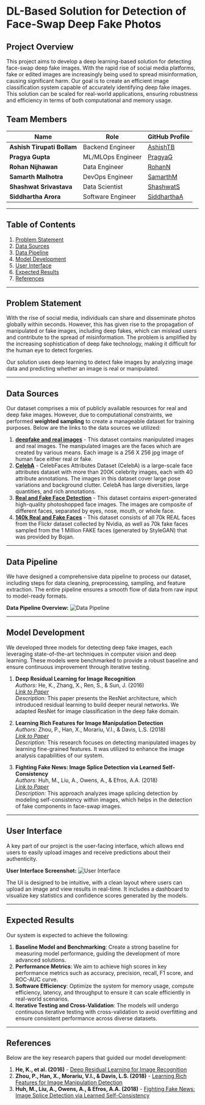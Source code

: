 # DL-Based Solution for Detection of Face-Swap Deep Fake Photos

## Project Overview

This project aims to develop a deep learning-based solution for detecting face-swap deep fake images. With the rapid rise of social media platforms, fake or edited images are increasingly being used to spread misinformation, causing significant harm. Our goal is to create an efficient image classification system capable of accurately identifying deep fake images. This solution can be scaled for real-world applications, ensuring robustness and efficiency in terms of both computational and memory usage.

## Team Members

| Name                        | Role                      | GitHub Profile                           |
|-----------------------------|---------------------------|------------------------------------------|
| **Ashish Tirupati Bollam**   | Backend Engineer           | [AshishTB](https://github.com/ashish4bollam)  |
| **Pragya Gupta**             | ML/MLOps Engineer          | [PragyaG](https://github.com/iampragyagupta)    |
| **Rohan Nijhawan**           | Data Engineer              | [RohanN](https://github.com/Rohan-1704)      |
| **Samarth Malhotra**         | DevOps Engineer            | [SamarthM](https://github.com/samarthgh)  |
| **Shashwat Srivastava**      | Data Scientist             | [ShashwatS](https://github.com/shashwat39)|
| **Siddhartha Arora**         | Software Engineer          | [SiddharthaA](https://github.com/siddhartha254)|

---

## Table of Contents
1. [Problem Statement](#problem-statement)
2. [Data Sources](#data-sources)
3. [Data Pipeline](#data-pipeline)
4. [Model Development](#model-development)
5. [User Interface](#user-interface)
6. [Expected Results](#expected-results)
7. [References](#references)

---

## Problem Statement

With the rise of social media, individuals can share and disseminate photos globally within seconds. However, this has given rise to the propagation of manipulated or fake images, including deep fakes, which can mislead users and contribute to the spread of misinformation. The problem is amplified by the increasing sophistication of deep fake technology, making it difficult for the human eye to detect forgeries.

Our solution uses deep learning to detect fake images by analyzing image data and predicting whether an image is real or manipulated.

---

## Data Sources

Our dataset comprises a mix of publicly available resources for real and deep fake images. However, due to computational constraints, we performed **weighted sampling** to create a manageable dataset for training purposes. Below are the links to the data sources we utilized:

1. **[deepfake and real images](https://www.kaggle.com/datasets/manjilkarki/deepfake-and-real-images?resource=download)** - This dataset contains manipulated images and real images. The manipulated images are the faces which are created by various means. Each image is a 256 X 256 jpg image of human face either real or fake.
2. **[CelebA](https://mmlab.ie.cuhk.edu.hk/projects/CelebA.html)** - CelebFaces Attributes Dataset (CelebA) is a large-scale face attributes dataset with more than 200K celebrity images, each with 40 attribute annotations. The images in this dataset cover large pose variations and background clutter. CelebA has large diversities, large quantities, and rich annotations.
3. **[Real and Fake Face Detection](https://www.kaggle.com/datasets/ciplab/real-and-fake-face-detection)** - This dataset contains expert-generated high-quality photoshopped face images. The images are composite of different faces, separated by eyes, nose, mouth, or whole face.
4. **[140k Real and Fake Faces](https://www.kaggle.com/datasets/xhlulu/140k-real-and-fake-faces)** - This dataset consists of all 70k REAL faces from the Flickr dataset collected by Nvidia, as well as 70k fake faces sampled from the 1 Million FAKE faces (generated by StyleGAN) that was provided by Bojan.

---

## Data Pipeline

We have designed a comprehensive data pipeline to process our dataset, including steps for data cleaning, preprocessing, sampling, and feature extraction. The entire pipeline ensures a smooth flow of data from raw input to model-ready formats.

**Data Pipeline Overview:**
![Data Pipeline](path/to/data_pipeline_image.png)

---

## Model Development

We developed three models for detecting deep fake images, each leveraging state-of-the-art techniques in computer vision and deep learning. These models were benchmarked to provide a robust baseline and ensure continuous improvement through iterative testing.

1. **Deep Residual Learning for Image Recognition**  
   *Authors:* He, K., Zhang, X., Ren, S., & Sun, J. (2016)  
   *[Link to Paper](https://arxiv.org/abs/1512.03385)*  
   *Description:* This paper presents the ResNet architecture, which introduced residual learning to build deeper neural networks. We adapted ResNet for image classification in the deep fake domain.

2. **Learning Rich Features for Image Manipulation Detection**  
   *Authors:* Zhou, P., Han, X., Morariu, V.I., & Davis, L.S. (2018)  
   *[Link to Paper](https://arxiv.org/abs/1805.04953)*  
   *Description:* This research focuses on detecting manipulated images by learning fine-grained features. It was utilized to enhance the image analysis capabilities of our system.

3. **Fighting Fake News: Image Splice Detection via Learned Self-Consistency**  
   *Authors:* Huh, M., Liu, A., Owens, A., & Efros, A.A. (2018)  
   *[Link to Paper](https://arxiv.org/abs/1805.04096)*  
   *Description:* This approach analyzes image splicing detection by modeling self-consistency within images, which helps in the detection of fake components in face-swap images.

---

## User Interface

A key part of our project is the user-facing interface, which allows end users to easily upload images and receive predictions about their authenticity.

**User Interface Screenshot:**
![User Interface](path/to/user_interface_image.png)

The UI is designed to be intuitive, with a clean layout where users can upload an image and view results in real-time. It includes a dashboard to visualize key statistics and confidence scores generated by the models.

---

## Expected Results

Our system is expected to achieve the following:

1. **Baseline Model and Benchmarking**: Create a strong baseline for measuring model performance, guiding the development of more advanced solutions.
2. **Performance Metrics**: We aim to achieve high scores in key performance metrics such as accuracy, precision, recall, F1 score, and ROC-AUC curve.
3. **Software Efficiency**: Optimize the system for memory usage, compute efficiency, latency, and throughput to ensure it can scale efficiently in real-world scenarios.
4. **Iterative Testing and Cross-Validation**: The models will undergo continuous iterative testing with cross-validation to avoid overfitting and ensure consistent performance across diverse datasets.

---

## References

Below are the key research papers that guided our model development:

1. **He, K., et al. (2016)** - [Deep Residual Learning for Image Recognition](https://arxiv.org/abs/1512.03385)
2. **Zhou, P., Han, X., Morariu, V.I., & Davis, L.S. (2018)** - [Learning Rich Features for Image Manipulation Detection](https://arxiv.org/abs/1805.04953)
3. **Huh, M., Liu, A., Owens, A., & Efros, A.A. (2018)** - [Fighting Fake News: Image Splice Detection via Learned Self-Consistency](https://arxiv.org/abs/1805.04096)
